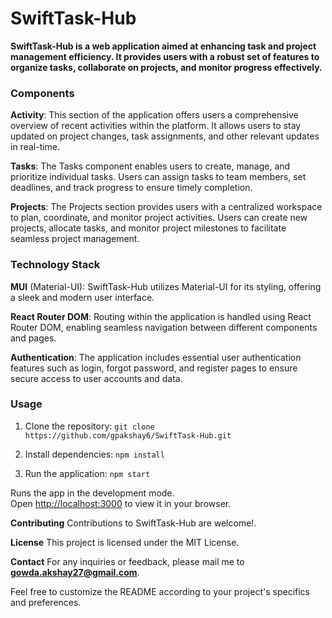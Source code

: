 # SwiftTask-Hub

**SwiftTask-Hub is a web application aimed at enhancing task and project management efficiency. It provides users with a robust set of features to organize tasks, collaborate on projects, and monitor progress effectively.**

### Components

**Activity**: This section of the application offers users a comprehensive overview of recent activities within the platform. It allows users to stay updated on project changes, task assignments, and other relevant updates in real-time.

**Tasks**: The Tasks component enables users to create, manage, and prioritize individual tasks. Users can assign tasks to team members, set deadlines, and track progress to ensure timely completion.

**Projects**: The Projects section provides users with a centralized workspace to plan, coordinate, and monitor project activities. Users can create new projects, allocate tasks, and monitor project milestones to facilitate seamless project management.

### Technology Stack

**MUI** (Material-UI): SwiftTask-Hub utilizes Material-UI for its styling, offering a sleek and modern user interface.

**React Router DOM**: Routing within the application is handled using React Router DOM, enabling seamless navigation between different components and pages.

**Authentication**: The application includes essential user authentication features such as login, forgot password, and register pages to ensure secure access to user accounts and data.

### Usage

1. Clone the repository:
   `git clone https://github.com/gpakshay6/SwiftTask-Hub.git`

2. Install dependencies:
   `npm install`

3. Run the application:
   `npm start`

Runs the app in the development mode.\
Open [http://localhost:3000](http://localhost:3000) to view it in your browser.

**Contributing**
Contributions to SwiftTask-Hub are welcome!.

**License**
This project is licensed under the MIT License.

**Contact**
For any inquiries or feedback, please mail me to **gowda.akshay27@gmail.com**.

Feel free to customize the README according to your project's specifics and preferences.
